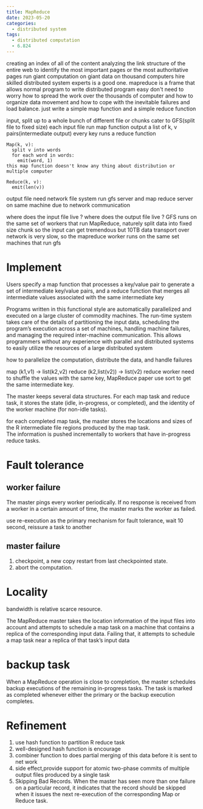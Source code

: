 ```yaml
---
title: MapReduce
date: 2023-05-20
categories:
  - distributed system
tags:
  - distributed computation
  - 6.824
---
```

creating an index of all of the content
analyzing the link structure of the entire web to identify the most important pages or the most authoritative pages
run giant computation on giant data on thousand computers
hire skilled distributed system experts is a good one.
mapreduce is a frame that allows normal program to write distributed program easy
don't need to worry how to spread the work over the thousands of computer and how to organize data movement and how to cope with the inevitable failures and load balance.
just write a simple map function and a simple reduce function

input, split up to a whole bunch of different file or chunks cater to GFS(split file to fixed size)
each input file run map function output a list of k, v pairs(intermediate output)
every key runs a reduce function
```
Map(k, v):
  split v into words
  for each word in words:
    emit(word, 1)
this map function doesn't know any thing about distribution or multiple computer

Reduce(k, v):
  emit(len(v))
```

output file need network file system
run gfs server and map reduce server on same machine due to network communication

where does the input file live ?
where does the output file live ?
GFS runs on the same set of workers that run MapReduce, naturely split data into fixed size chunk
so the input can get tremendous
but 10TB data transport over network is very slow, so the mapreduce worker runs on the same set machines that run gfs


# Implement
Users specify a map function that processes a key/value pair to generate a set of intermediate key/value pairs, and a reduce function that merges all intermediate values associated with the same intermediate key  

Programs written in this functional style are automatically parallelized and executed on a large cluster of commodity machines. The run-time system takes care of the
details of partitioning the input data, scheduling the program’s execution across a set of machines, handling machine failures, and managing the required inter-machine
communication.
This allows programmers without any experience with parallel and distributed systems to easily utilize the resources of a large distributed system  

how to parallelize the computation, distribute the data, and handle
failures

map (k1,v1) → list(k2,v2)
reduce (k2,list(v2)) → list(v2) 
reduce worker need to shuffle the values with the same key, MapReduce paper use sort to get the same intermediate key.

The master keeps several data structures. For each map
task and reduce task, it stores the state (idle, in-progress,
or completed), and the identity of the worker machine
(for non-idle tasks).  


for each completed map task,
the master stores the locations and sizes of the R intermediate file regions produced by the map task.  
The information is pushed incrementally to workers that have in-progress reduce tasks.



# Fault tolerance
## worker failure
The master pings every worker periodically. If no response is received from a worker in a certain amount of
time, the master marks the worker as failed.

use re-execution as the primary mechanism for fault tolerance, wait 10 second, reissure a task to another 
## master failure
1. checkpoint, a new copy restart from last checkpointed state.
2. abort the computation.

# Locality
bandwidth is relative scarce resource. 

 The MapReduce master takes the location information of the
input files into account and attempts to schedule a map
task on a machine that contains a replica of the corresponding input data. Failing that, it attempts to schedule
a map task near a replica of that task’s input data

# backup task
When a MapReduce operation is close
to completion, the master schedules backup executions
of the remaining in-progress tasks. The task is marked
as completed whenever either the primary or the backup
execution completes. 

# Refinement
1. use hash function to partition R reduce task
2. well-designed hash function is encourage
3. combiner function to does partial merging of this data before it is sent to net work
4. side effect,provide support for atomic two-phase commits of multiple output files produced by a single task
5. Skipping Bad Records. When the master has seen more than one failure on
a particular record, it indicates that the record should be
skipped when it issues the next re-execution of the corresponding Map or Reduce task.